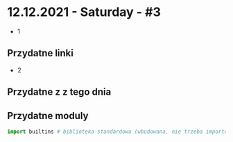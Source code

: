 # 12.12.2021 - Saturday - #3
- 1

## Przydatne linki
- 2

## Przydatne z z tego dnia

## Przydatne moduly
```python
import builtins # biblioteka standardowa (wbudowana, nie trzeba importowac)
```